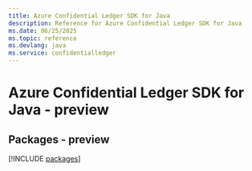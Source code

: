 ```yaml
---
title: Azure Confidential Ledger SDK for Java
description: Reference for Azure Confidential Ledger SDK for Java
ms.date: 06/25/2025
ms.topic: reference
ms.devlang: java
ms.service: confidentialledger
---
```

# Azure Confidential Ledger SDK for Java - preview
## Packages - preview
[!INCLUDE [packages](confidential-ledger-index.md)]